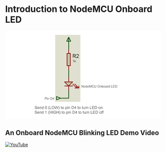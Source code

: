 # Introduction to NodeMCU Onboard LED

![NodeMCU LED](https://github.com/aritya-arjunan/wps_hexapod_workshop/blob/main/nodemcu/onboard_led_test/nodemcu_led.png)

## An Onboard NodeMCU Blinking LED Demo Video
[![YouTube](http://i.ytimg.com/vi/8mfu5oMrM4Q/hqdefault.jpg)](https://www.youtube.com/watch?v=8mfu5oMrM4Q)
